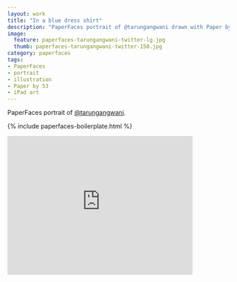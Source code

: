 ```yaml
---
layout: work
title: "In a blue dress shirt"
description: "PaperFaces portrait of @tarungangwani drawn with Paper by 53 on an iPad."
image: 
  feature: paperfaces-tarungangwani-twitter-lg.jpg
  thumb: paperfaces-tarungangwani-twitter-150.jpg
category: paperfaces
tags: 
- PaperFaces
- portrait
- illustration
- Paper by 53
- iPad art
---
```


PaperFaces portrait of [@tarungangwani](http://twitter.com/tarungangwani).

{% include paperfaces-boilerplate.html %}

<iframe width="420" height="315" src="http://www.youtube.com/embed/1Q6fjg5G_GA" frameborder="0"> </iframe>